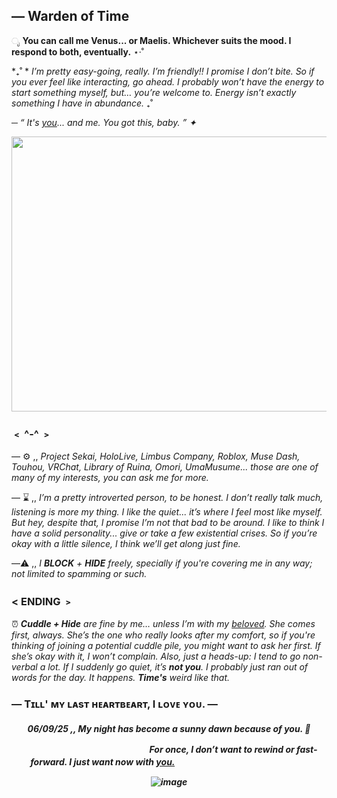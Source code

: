 ## — Warden of Time 

ೃ __You can call me **Venus**... or **Maelis**. Whichever suits the mood. I respond to both, eventually.__ ⋆·˚ 

*₊˚ * _I’m pretty easy-going, really. I’m friendly!! I promise I don’t bite. So if you ever feel like interacting, go ahead. I probably won’t have the energy to start something myself, but… you’re welcome to. Energy isn’t exactly something I have in abundance._ ₊˚

─ _“ It's [you](https://github.com/CiviIizations)... and me. You got this, baby. ” ✦_

<img src="https://github.com/user-attachments/assets/b63e2dfd-bbaa-4c41-86c7-94b7d2fb8da4" width="550" height="440" />



### ﹤ ^-^ ﹥
— ⚙️ ,, *_Project Sekai, HoloLive, Limbus Company, Roblox, Muse Dash, Touhou, VRChat, Library of Ruina, Omori, UmaMusume... those are one of many of my interests, you can ask me for more._*

— ⌛ ,, *_I’m a pretty introverted person, to be honest. I don’t really talk much, listening is more my thing. I like the quiet... it’s where I feel most like myself. But hey, despite that, I promise I’m not that bad to be around. I like to think I have a solid personality... give or take a few existential crises. So if you’re okay with a little silence, I think we’ll get along just fine._*

—⚠️ ,, _I **BLOCK** + **HIDE** freely, specially if you're covering me in any way; not limited to spamming or such._

### < ENDING ﹥

⏰ _**Cuddle + Hide** are fine by me… unless I’m with my [beloved](ttps://github.com/CiviIizations). She comes first, always. She’s the one who really looks after my comfort, so if you're thinking of joining a potential cuddle pile, you might want to ask her first. If she’s okay with it, I won’t complain. Also, just a heads-up: I tend to go non-verbal a lot. If I suddenly go quiet, it’s **not you**. I probably just ran out of words for the day. It happens. **Time's** weird like that._
###  — Tɪʟʟ' ᴍʏ ʟᴀsᴛ ʜᴇᴀʀᴛʙᴇᴀʀᴛ, I ʟᴏᴠᴇ ʏᴏᴜ. — 
<h5 align="center">

  06/09/25 ,, My night has become a sunny dawn because of you. 💙
  
  ㅤㅤㅤㅤㅤㅤㅤㅤㅤㅤㅤㅤㅤㅤㅤㅤFor once, I don’t want to rewind or fast-forward. I just want **now** with [you.](https://github.com/CiviIizations) ㅤㅤㅤㅤㅤㅤㅤㅤ
ㅤㅤㅤㅤㅤㅤㅤㅤ

![image](https://github.com/user-attachments/assets/a76719bc-97f7-4e3c-a528-5c38d080ad3a)

